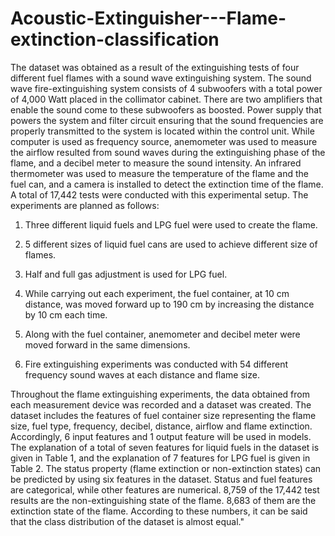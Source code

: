# Acoustic-Extinguisher---Flame-extinction-classification

The dataset was obtained as a result of the extinguishing tests of four different fuel flames with a sound wave extinguishing system. The sound wave fire-extinguishing system consists of 4 subwoofers with a total power of 4,000 Watt placed in the collimator cabinet. There are two amplifiers that enable the sound come to these subwoofers as boosted. Power supply that powers the system and filter circuit ensuring that the sound frequencies are properly transmitted to the system is located within the control unit. While computer is used as frequency source, anemometer was used to measure the airflow resulted from sound waves during the extinguishing phase of the flame, and a decibel meter to measure the sound intensity. An infrared thermometer was used to measure the temperature of the flame and the fuel can, and a camera is installed to detect the extinction time of the flame. A total of 17,442 tests were conducted with this experimental setup. The experiments are planned as follows:

1. Three different liquid fuels and LPG fuel were used to create the flame.

2. 5 different sizes of liquid fuel cans are used to achieve different size of flames.

3. Half and full gas adjustment is used for LPG fuel.

4. While carrying out each experiment, the fuel container, at 10 cm distance, was moved forward up to 190 cm by increasing the distance by 10 cm each time.

5. Along with the fuel container, anemometer and decibel meter were moved forward in the same dimensions.

6. Fire extinguishing experiments was conducted with 54 different frequency sound waves at each distance and flame size.

Throughout the flame extinguishing experiments, the data obtained from each measurement device was recorded and a dataset was created. The dataset includes the features of fuel container size representing the flame size, fuel type, frequency, decibel, distance, airflow and flame extinction. Accordingly, 6 input features and 1 output feature will be used in models. The explanation of a total of seven features for liquid fuels in the dataset is given in Table 1, and the explanation of 7 features for LPG fuel is given in Table 2.
The status property (flame extinction or non-extinction states) can be predicted by using six features in the dataset. Status and fuel features are categorical, while other features are numerical. 8,759 of the 17,442 test results are the non-extinguishing state of the flame. 8,683 of them are the extinction state of the flame. According to these numbers, it can be said that the class distribution of the dataset is almost equal."
